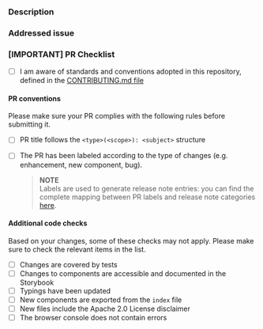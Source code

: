 ### Description

<!-- Please provide a brief description of your changes. Summarize the rationale and impact on the codebase. E.g.

##### <Changed component name>
    - change 1
    - change 2
    - ...
-->

### Addressed issue

<!-- Link to the issue, if present. E.g. 
    Closes #XYZ
-->

### [IMPORTANT] PR Checklist

- [ ] I am aware of standards and conventions adopted in this repository, defined in the [CONTRIBUTING.md file](https://github.com/mia-platform/design-system/blob/main/CONTRIBUTING.md)

#### PR conventions

Please make sure your PR complies with the following rules before submitting it.

- [ ] PR title follows the `<type>(<scope>): <subject>` structure
- [ ] The PR has been labeled according to the type of changes (e.g. enhancement, new component, bug).

    > **NOTE**  
    > Labels are used to generate release note entries: you can find the complete mapping between PR labels and release note categories [here](https://github.com/mia-platform/design-system/blob/main/.github/release.yml).

#### Additional code checks

Based on your changes, some of these checks may not apply. Please make sure to check the relevant items in the list.

- [ ] Changes are covered by tests 
- [ ] Changes to components are accessible and documented in the Storybook
- [ ] Typings have been updated
- [ ] New components are exported from the `index` file
- [ ] New files include the Apache 2.0 License disclaimer
- [ ] The browser console does not contain errors
